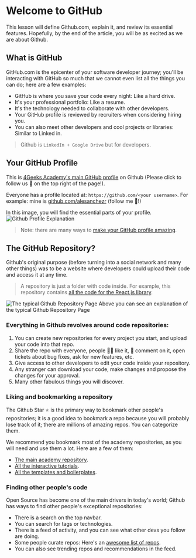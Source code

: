 # Welcome to GitHub

This lesson will define Github.com, explain it, and review its essential features. Hopefully, by the end of the article, you will be as excited as we are about Github.

## What is GitHub

GitHub.com is the epicenter of your software developer journey; you'll be interacting with GitHub so much that we cannot even list all the things you can do; here are a few examples:

- GitHub is where you save your code every night: Like a hard drive.
- It's your professional portfolio: Like a resume.
- It's the technology needed to collaborate with other developers.
- Your GitHub profile is reviewed by recruiters when considering hiring you.
- You can also meet other developers and cool projects or libraries: Similar to Linked in.

> Github is `LinkedIn + Google Drive` but for developers.

## Your GitHub Profile

This is [4Geeks Academy's main GitHub profile](https://github.com/4geeksacademy/) on Github (Please click to follow us 🙂 on the top right of the page!).

Everyone has a profile located at: `https://github.com/<your username>`. 
For example: mine is [github.com/alesanchezr](https://github.com/alesanchezr) (follow me 🙂!)

In this image, you will find the essential parts of your profile.
![Github Profile Explanation](https://github.com/breatheco-de/content/blob/master/src/assets/images/github-profile.png?raw=true)

> Note: there are many ways to [make your GitHub profile amazing](https://4geeks.com/lesson/building-your-github-profile-and-reputation).

## The GitHub Repository?

Github's original purpose (before turning into a social network and many other things) was to be a website where developers could upload their code and access it at any time.

> A repository is just a folder with code inside. For example, this repository contains [all the code for the React.js library](https://github.com/facebook/react).

![The typical Github Repository Page](https://raw.githubusercontent.com/breatheco-de/knowledge-base/main/images/breatheco-de-exercise-postcard-The-ideal-first-project-for-anyone-interested-in-practicing-HTML-CSS-with-a-real-life-example-.png)
Above you can see an explanation of the typical Github Repository Page

### Everything in Github revolves around code repositories:

1. You can create new repositories for every project you start, and upload your code into that repo.
2. Share the repo with everyone, people 👍🏼 like it, 📣 comment on it, open tickets about bug fixes, ask for new features, etc.
3. Give access to other developers to edit your code inside your repository.
4. Any stranger can download your code, make changes and propose the changes for your approval.
5. Many other fabulous things you will discover.

### Liking and bookmarking a repository

The Github Star ⭐️ is the primary way to bookmark other people's repositories; it is a good idea to bookmark a repo because you will probably lose track of it; there are millions of amazing repos. You can categorize them.

We recommend you bookmark most of the academy repositories, as you will need and use them a lot. Here are a few of them:

- [The main academy repository](https://github.com/4GeeksAcademy/About-4Geeks-Academy).
- [All the interactive tutorials](https://github.com/4GeeksAcademy/Interactive-Tutorials).
- [All the templates and boilerplates](https://github.com/4GeeksAcademy/Templates-Boilerplates).

### Finding other people's code

Open Source has become one of the main drivers in today's world; Github has ways to find other people's exceptional repositories:

- There is a search on the top navbar.
- You can search for tags or technologies.
- There is a feed of activity, and you can see what other devs you follow are doing.
- Some people curate repos: Here's an [awesome list of repos](https://github.com/topics/awesome).
- You can also see trending repos and recommendations in the feed.
